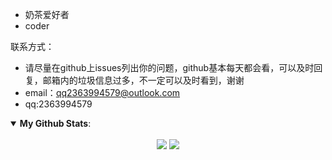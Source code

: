 <!--
 * @Description: 这是***页面（组件）
 * @Date: 2021-06-20 22:47:25
 * @Author: zouzheng
 * @LastEditors: zouzheng
 * @LastEditTime: 2021-06-20 23:47:10
-->

-  奶茶爱好者
-  coder

联系方式：
-  请尽量在github上issues列出你的问题，github基本每天都会看，可以及时回复，邮箱内的垃圾信息过多，不一定可以及时看到，谢谢
-  email：<qq2363994579@outlook.com>
-  qq:2363994579

<details open>
 <summary><b>My Github Stats</b>: </summary>
<br>
<center>
  <img src = "https://github-readme-stats-git-masterrstaa-rickstaa.vercel.app/api?username=pikaz-18&show_icons=true&line_height=33&hide_border=true&count_private=true&include_all_commits=true&hide=contribs">
  <img src = "https://github-readme-stats-git-masterrstaa-rickstaa.vercel.app/api/top-langs/?username=pikaz-18&hide_border=true">
</center>
</details>
